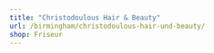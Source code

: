 ```yaml
---
title: "Christodoulous Hair & Beauty"
url: /birmingham/christodoulous-hair-und-beauty/
shop: Friseur
---
```

